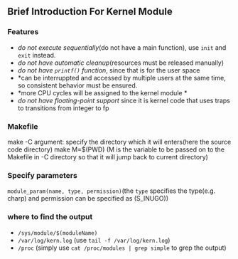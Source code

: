 ## Brief Introduction For Kernel Module
### Features
* *do not execute sequentially*(do not have a main function), use `init` and `exit` instead.
* *do not have automatic cleanup*(resources must be released manually)
* *do not have `printf()` function*, since that is for the user space
* *can be interruppted and accessed by multiple users at the same time, so consistent behavior must be ensured.
* *more CPU cycles will be assigned to the kernel module *
* *do not have floating-point support* since it is kernel code that uses traps to transitions from integer to fp
### Makefile
make -C argument: specify the directory which it will enters(here the source code directory)
make M=$(PWD) (M is the variable to be passed on to the Makefile in -C directory so that it will jump back to current directory)
### Specify parameters
`module_param(name, type, permission)`(the `type` specifies the type(e.g. charp) and permission can be specified as (S_INUGO))
### where to find the output
* `/sys/module/$(moduleName)`
* `/var/log/kern.log` (use `tail -f /var/log/kern.log`)
* `/proc` (simply use `cat /proc/modules | grep simple` to grep the output)

